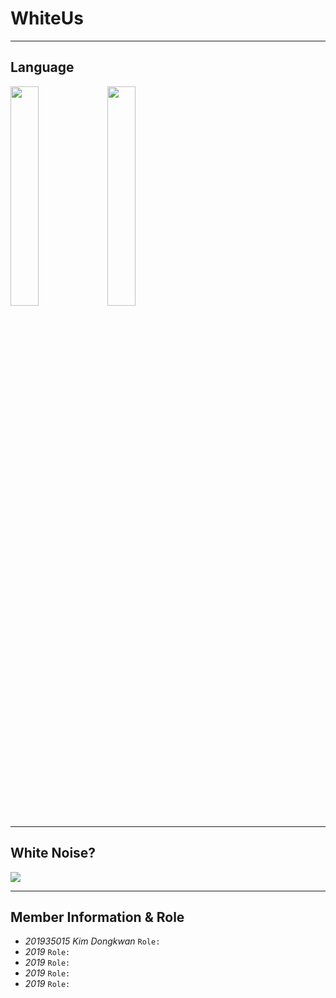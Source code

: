 # WhiteUs

***
## **Language**
<img src="https://github.com/DongkwanKim00/whiteUs/assets/112566149/43ee46ec-0bc5-4efe-bd9d-392125f99ceb" width="30%"/>
<img src="https://github.com/DongkwanKim00/whiteUs/assets/112566149/d2220179-4d00-41fd-b8c8-d34fca0e6be1" width="30%"/>

***
## **White Noise?**
<img src="https://github.com/DongkwanKim00/whiteUs/assets/112566149/3d056c2e-81a5-4cfe-97ba-d44d30e0cb0a"/>

***
## **Member Information & Role**<br>
* _201935015 Kim Dongkwan_ `Role: `
* _2019_ `Role: `
* _2019_ `Role: `
* _2019_ `Role: `
* _2019_ `Role: `

